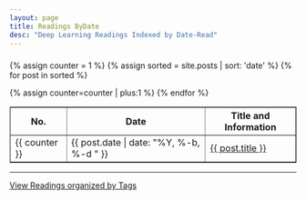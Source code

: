 ```yaml
---
layout: page
title: Readings ByDate
desc: "Deep Learning Readings Indexed by Date-Read"
---
```


<table id="datatab3" summary="Table of basic readings about deep learning" border="1">

<!---  opt  -->

<tr>
 <h3><b>
  <th>No.</th>
  <th>Date</th>
  <th>Title and Information</th>
  </b>
  </h3>
</tr>

{% assign counter = 1 %}
{% assign sorted = site.posts  | sort: 'date' %}
{% for post in sorted %}

<tr>
<td>{{ counter }}</td>
<td><span class="date"> {{ post.date | date: "%Y, %-b, %-d "  }}</span></td>
<td><a href="{{ site.baseurl }}{{ post.url }}">{{ post.title }} </a></td>
</tr>

{% assign counter=counter | plus:1 %}
{% endfor %}

</table>


<hr>

<div class="center">
<a href="{{ site.baseurl }}/tag/" title="View Posts by Tag">View Readings organized by Tags</a>
</div>
